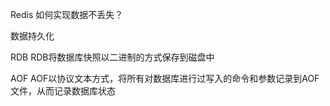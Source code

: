Redis 如何实现数据不丢失？

数据持久化

RDB
RDB将数据库快照以二进制的方式保存到磁盘中

AOF
AOF以协议文本方式，将所有对数据库进行过写入的命令和参数记录到AOF文件，从而记录数据库状态